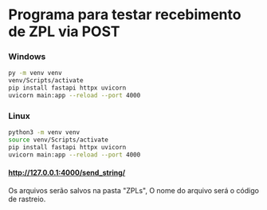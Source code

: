 # Programa para testar recebimento de ZPL via POST

### Windows
```bash
py -m venv venv
venv/Scripts/activate
pip install fastapi httpx uvicorn
uvicorn main:app --reload --port 4000
```

### Linux
```bash
python3 -m venv venv
source venv/Scripts/activate
pip install fastapi httpx uvicorn
uvicorn main:app --reload --port 4000
```

#### http://127.0.0.1:4000/send_string/

Os arquivos serão salvos na pasta "ZPLs", O nome do arquivo será o código de rastreio.